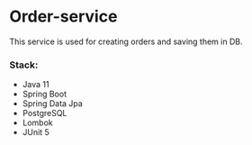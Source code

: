 # Order-service

This service is used for creating orders and saving them in DB.

### Stack:
  * Java 11
  * Spring Boot
  * Spring Data Jpa
  * PostgreSQL
  * Lombok
  * JUnit 5

